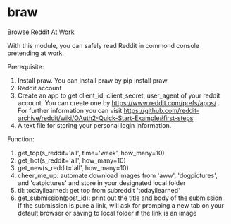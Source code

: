 # braw
Browse Reddit At Work 

With this module, you can safely read Reddit in commond console pretending at work. 

Prerequisite: 
1. Install praw. You can install praw by pip install praw
2. Reddit account 
3. Create an app to get client_id, client_secret, user_agent of your reddit account. You can create one by https://www.reddit.com/prefs/apps/ . For further information you can visit https://github.com/reddit-archive/reddit/wiki/OAuth2-Quick-Start-Example#first-steps
4. A text file for storing your personal login information. 


Function: 
1. get_top(s_reddit='all', time='week', how_many=10)
2. get_hot(s_reddit='all', how_many=10)
3. get_new(s_reddit='all', how_many=10)
4. cheer_me_up: automate download images from 'aww', 'dogpictures', and 'catpictures' and store in your designated local folder 
5. til: todayilearned: get top from subreddit 'todayilearned'
6. get_submission(post_id): print out the title and body of the submission. If the submission is pure a link, will ask for promping a new tab on your default browser or saving to local folder if the link is an image

